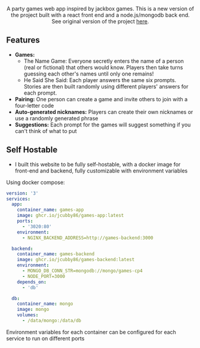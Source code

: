 <p align="center">
  A party games web app inspired by jackbox games. This is a new version of the project built with a react front end and a node.js/mongodb back end. See original version of the project <a href="https://github.com/jcubby86/games">here</a>.
</p>

## Features

- **Games:**
  - The Name Game: Everyone secretly enters the name of a person (real or fictional) that others would know. Players then take turns guessing each other's names until only one remains!
  - He Said She Said: Each player answers the same six prompts. Stories are then built randomly using different players' answers for each prompt.
- **Pairing:** One person can create a game and invite others to join with a four-letter code
- **Auto-generated nicknames:** Players can create their own nicknames or use a randomly generated phrase
- **Suggestions:** Each prompt for the games will suggest something if you can't think of what to put

## Self Hostable

- I built this website to be fully self-hostable, with a docker image for front-end and backend, fully customizable with environment variables

Using docker compose:

```yaml
version: '3'
services:
  app:
    container_name: games-app
    image: ghcr.io/jcubby86/games-app:latest
    ports:
      - '3020:80'
    environment:
      - NGINX_BACKEND_ADDRESS=http://games-backend:3000

  backend:
    container_name: games-backend
    image: ghcr.io/jcubby86/games-backend:latest
    environment:
      - MONGO_DB_CONN_STR=mongodb://mongo/games-cp4
      - NODE_PORT=3000
    depends_on:
      - 'db'

  db:
    container_name: mongo
    image: mongo
    volumes:
      - /data/mongo:/data/db
```

Environment variables for each container can be configured for each service to run on different ports
